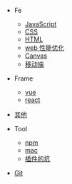 - Fe

  - [JavaScript](JavaScript/README.md)
  - [CSS](CSS/README.md)
  - [HTML](html/README.md)
  - [web 性能优化](web_performance_optimization/README.md)
  - [Canvas](Canvas/README.md)
  - [移动端](mobile/README.md)

- Frame

  - [vue](Vue/README.md)
  - [react](react/README.md)

- [其他](others/README.md)

- Tool

  - [npm](npm/README.md)
  - [mac](mac/README.md)
  - [插件的坑](plugin/README.md)

- [Git](git/README.md)
